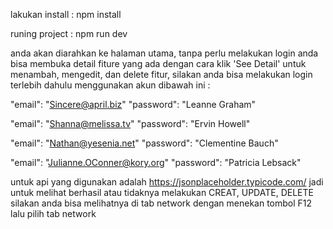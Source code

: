lakukan install : npm install

runing project : npm run dev

anda akan diarahkan ke halaman utama, tanpa perlu melakukan login anda bisa membuka detail fiture yang ada dengan cara klik 'See Detail'
untuk menambah, mengedit, dan delete fitur, silakan anda bisa melakukan login terlebih dahulu menggunakan akun dibawah ini : 

"email": "Sincere@april.biz"
"password": "Leanne Graham"

"email": "Shanna@melissa.tv"
"password": "Ervin Howell"

"email": "Nathan@yesenia.net"
"password": "Clementine Bauch"

"email": "Julianne.OConner@kory.org"
"password": "Patricia Lebsack"

untuk api yang digunakan adalah https://jsonplaceholder.typicode.com/ jadi untuk melihat berhasil atau tidaknya melakukan CREAT, UPDATE, DELETE silakan anda bisa melihatnya di tab network dengan menekan tombol F12 lalu pilih tab network
